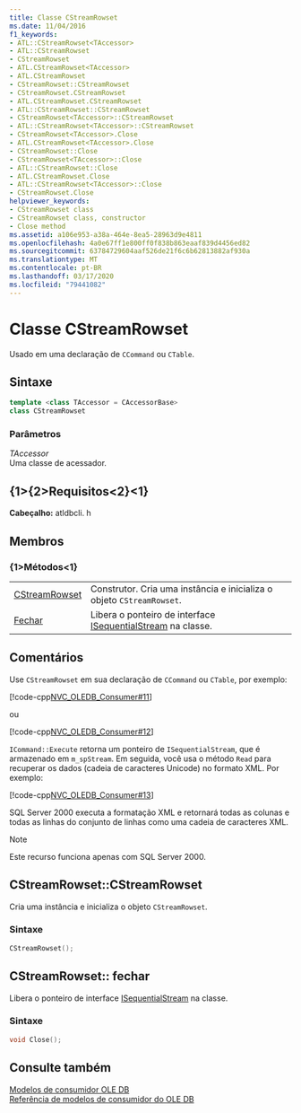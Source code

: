 ```yaml
---
title: Classe CStreamRowset
ms.date: 11/04/2016
f1_keywords:
- ATL::CStreamRowset<TAccessor>
- ATL::CStreamRowset
- CStreamRowset
- ATL.CStreamRowset<TAccessor>
- ATL.CStreamRowset
- CStreamRowset::CStreamRowset
- CStreamRowset.CStreamRowset
- ATL.CStreamRowset.CStreamRowset
- ATL::CStreamRowset::CStreamRowset
- CStreamRowset<TAccessor>::CStreamRowset
- ATL::CStreamRowset<TAccessor>::CStreamRowset
- CStreamRowset<TAccessor>.Close
- ATL.CStreamRowset<TAccessor>.Close
- CStreamRowset::Close
- CStreamRowset<TAccessor>::Close
- ATL::CStreamRowset::Close
- ATL.CStreamRowset.Close
- ATL::CStreamRowset<TAccessor>::Close
- CStreamRowset.Close
helpviewer_keywords:
- CStreamRowset class
- CStreamRowset class, constructor
- Close method
ms.assetid: a106e953-a38a-464e-8ea5-28963d9e4811
ms.openlocfilehash: 4a0e67ff1e800ff0f838b863eaaf839d4456ed82
ms.sourcegitcommit: 63784729604aaf526de21f6c6b62813882af930a
ms.translationtype: MT
ms.contentlocale: pt-BR
ms.lasthandoff: 03/17/2020
ms.locfileid: "79441082"
---
```

# <a name="cstreamrowset-class"></a>Classe CStreamRowset

Usado em uma declaração de `CCommand` ou `CTable`.

## <a name="syntax"></a>Sintaxe

```cpp
template <class TAccessor = CAccessorBase>
class CStreamRowset
```

### <a name="parameters"></a>Parâmetros

*TAccessor*<br/>
Uma classe de acessador.

## <a name="requirements"></a>{1&gt;{2&gt;Requisitos&lt;2}&lt;1}

**Cabeçalho:** atldbcli. h

## <a name="members"></a>Membros

### <a name="methods"></a>{1&gt;Métodos&lt;1}

|||
|-|-|
|[CStreamRowset](#cstreamrowset)|Construtor. Cria uma instância e inicializa o objeto `CStreamRowset`.|
|[Fechar](#close)|Libera o ponteiro de interface [ISequentialStream](/previous-versions/windows/desktop/ms718035(v=vs.85)) na classe.|

## <a name="remarks"></a>Comentários

Use `CStreamRowset` em sua declaração de `CCommand` ou `CTable`, por exemplo:

[!code-cpp[NVC_OLEDB_Consumer#11](../../data/oledb/codesnippet/cpp/cstreamrowset-class_1.cpp)]

ou

[!code-cpp[NVC_OLEDB_Consumer#12](../../data/oledb/codesnippet/cpp/cstreamrowset-class_2.cpp)]

`ICommand::Execute` retorna um ponteiro de `ISequentialStream`, que é armazenado em `m_spStream`. Em seguida, você usa o método `Read` para recuperar os dados (cadeia de caracteres Unicode) no formato XML. Por exemplo:

[!code-cpp[NVC_OLEDB_Consumer#13](../../data/oledb/codesnippet/cpp/cstreamrowset-class_3.cpp)]

SQL Server 2000 executa a formatação XML e retornará todas as colunas e todas as linhas do conjunto de linhas como uma cadeia de caracteres XML.

> [!NOTE]
>  Este recurso funciona apenas com SQL Server 2000.

## <a name="cstreamrowset"></a>CStreamRowset::CStreamRowset

Cria uma instância e inicializa o objeto `CStreamRowset`.

### <a name="syntax"></a>Sintaxe

```cpp
CStreamRowset();
```

## <a name="close"></a>CStreamRowset:: fechar

Libera o ponteiro de interface [ISequentialStream](/previous-versions/windows/desktop/ms718035(v=vs.85)) na classe.

### <a name="syntax"></a>Sintaxe

```cpp
void Close();
```

## <a name="see-also"></a>Consulte também

[Modelos de consumidor OLE DB](../../data/oledb/ole-db-consumer-templates-cpp.md)<br/>
[Referência de modelos de consumidor do OLE DB](../../data/oledb/ole-db-consumer-templates-reference.md)